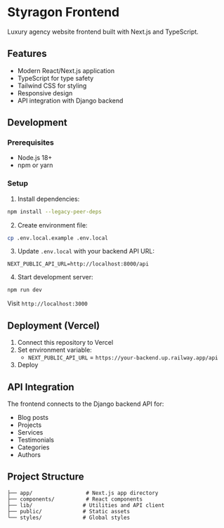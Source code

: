 # Styragon Frontend

Luxury agency website frontend built with Next.js and TypeScript.

## Features

- Modern React/Next.js application
- TypeScript for type safety
- Tailwind CSS for styling
- Responsive design
- API integration with Django backend

## Development

### Prerequisites

- Node.js 18+ 
- npm or yarn

### Setup

1. Install dependencies:
```bash
npm install --legacy-peer-deps
```

2. Create environment file:
```bash
cp .env.local.example .env.local
```

3. Update `.env.local` with your backend API URL:
```env
NEXT_PUBLIC_API_URL=http://localhost:8000/api
```

4. Start development server:
```bash
npm run dev
```

Visit `http://localhost:3000`

## Deployment (Vercel)

1. Connect this repository to Vercel
2. Set environment variable:
   - `NEXT_PUBLIC_API_URL` = `https://your-backend.up.railway.app/api`
3. Deploy

## API Integration

The frontend connects to the Django backend API for:
- Blog posts
- Projects
- Services  
- Testimonials
- Categories
- Authors

## Project Structure

```
├── app/                 # Next.js app directory
├── components/          # React components
├── lib/                # Utilities and API client
├── public/             # Static assets
└── styles/             # Global styles
```

